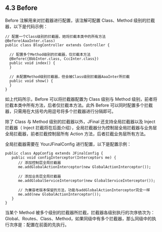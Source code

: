 ## 4.3 Before

Before 注解用来对拦截器进行配置，该注解可配置 Class、Method 级别的拦截器，以下是代码示例：

```
// 配置一个Class级别的拦截器，她将拦截本类中的所有方法
@Before(AaaInter.class)
public class BlogController extends Controller {

  // 配置多个Method级别的拦截器，仅拦截本方法
  @Before({BbbInter.class, CccInter.class})
  public void index() {
  }

  // 未配置Method级别拦截器，但会被Class级别拦截器AaaInter所拦截
  public void show() {
  }
}
```

如上代码所示，Before 可以将拦截器配置为 Class 级别与 Method 级别，前者将拦截本类中所有方法，后者仅拦截本方法。此外 Before 可以同时配置多个拦截器，只需用在大括号内用逗号将多个拦截器进行分隔即可。

除了 Class 与 Method 级别的拦截器以外，JFinal 还支持全局拦截器以及 Inject 拦截器（ Inject 拦截将在后面介绍），全局拦截器分为控制层全局拦截器与业务层全局拦截器，前者拦截控制层所有 Action 方法，后者拦截业务层所有方法。

全局拦截器需要在 YourJFinalConfig 进行配置，以下是配置示例：

```
public class AppConfig extends JFinalConfig {
   public void configInterceptor(Interceptors me) {
      // 添加控制层全局拦截器
      me.addGlobalActionInterceptor(new GlobalActionInterceptor());

      // 添加业务层全局拦截器
      me.addGlobalServiceInterceptor(new GlobalServiceInterceptor());

      // 为兼容老版本保留的方法，功能与addGlobalActionInterceptor完全一样
      me.add(new GlobalActionInterceptor());
   }
}
```

当某个 Method 被多个级别的拦截器所拦截，拦截器各级别执行的次序依次为：Global、Routes、Class、Method，如果同级中有多个拦截器，那么同级中的执行次序是：配置在前面的先执行。
